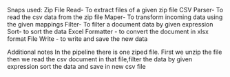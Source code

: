 Snaps used: 
Zip File Read- To extract files of a given zip file 
CSV Parser- To read the csv data from the zip file 
Maper- To transform incoming data using the given mappings 
Filter- To filter a document data by given expression 
Sort- to sort the data 
Excel Formatter - to convert the document in xlsx format 
File Write - to write and save the new data

Additional notes
In the pipeline there is one ziped file. 
First we unzip the file then we read the csv document in that file,filter the data by given expression 
sort the data and save in new csv file

